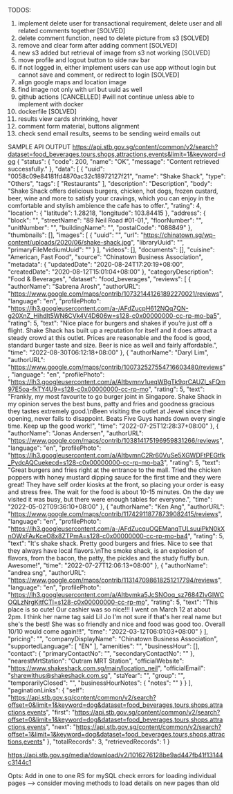 TODOS:
1) implement delete user for transactional requirement, delete user and all related comments together [SOLVED]
2) delete comment function, need to delete picture from s3 [SOLVED]
3) remove and clear form after adding comment [SOLVED]
4) new s3 added but retrieval of image from s3 not working [SOLVED]
5) move profile and logout button to side nav bar
6) if not logged in, either implement users can use app without login but cannot save and comment, or redirect to login [SOLVED]
7) align google maps and location image
8) find image not only with url but uuid as well
9) github actions [CANCELLED] #will not continue unless able to implement with docker
10) dockerfile [SOLVED]
11) results view cards shrinking, hover
12) comment form material, buttons alignment
13) check send email results, seems to be sending weird emails out



SAMPLE API OUTPUT
https://api.stb.gov.sg/content/common/v2/search?dataset=food_beverages,tours,shops,attractions,events&limit=1&keyword=dog
{
    "status": {
        "code": 200,
        "name": "OK",
        "message": "Content retrieved successfully."
    },
    "data": [
        {
            "uuid": "0058c09e84181fd4870ac32c18972127f21",
            "name": "Shake Shack",
            "type": "Others",
            "tags": [
                "Restaurants"
            ],
            "description": "Description",
            "body": "Shake Shack offers delicious burgers, chicken, hot dogs, frozen custard, beer, wine and more to satisfy your cravings, which you can enjoy in the comfortable and stylish ambience the cafe has to offer.",
            "rating": 4,
            "location": {
                "latitude": 1.28218,
                "longitude": 103.84415
            },
            "address": {
                "block": "",
                "streetName": "89 Neil Road #01-01,",
                "floorNumber": "",
                "unitNumber": "",
                "buildingName": "",
                "postalCode": "088849"
            },
            "thumbnails": [],
            "images": [
                {
                    "uuid": "",
                    "url": "https://chinatown.sg/wp-content/uploads/2020/06/shake-shack.jpg",
                    "libraryUuid": "",
                    "primaryFileMediumUuid": ""
                }
            ],
            "videos": [],
            "documents": [],
            "cuisine": "American, Fast Food",
            "source": "Chinatown Business Association",
            "metadata": {
                "updatedDate": "2020-08-24T17:20:19+08:00",
                "createdDate": "2020-08-12T15:01:04+08:00"
            },
            "categoryDescription": "Food & Beverages",
            "dataset": "food_beverages",
            "reviews": [
                {
                    "authorName": "Sabrena Arosh",
                    "authorURL": "https://www.google.com/maps/contrib/107321441261892270021/reviews",
                    "language": "en",
                    "profilePhoto": "https://lh3.googleusercontent.com/a-/AFdZucpH612NQq7QN-g20XnZ_Hihdlt5WN6CVk4V4D606w=s128-c0x00000000-cc-rp-mo-ba5",
                    "rating": 5,
                    "text": "Nice place for burgers and shakes if you’re just off a flight. Shake Shack has built up a reputation for itself and it does attract a steady crowd at this outlet. Prices are reasonable and the food is good, standard burger taste and size. Beer is nice as well and fairly affordable.",
                    "time": "2022-08-30T06:12:18+08:00"
                },
                {
                    "authorName": "Daryl Lim",
                    "authorURL": "https://www.google.com/maps/contrib/100732527554716603480/reviews",
                    "language": "en",
                    "profilePhoto": "https://lh3.googleusercontent.com/a/AItbvmnv1ueqWBgTk9qrCAUZl_sFQm97E5oa-fkTY4U9=s128-c0x00000000-cc-rp-mo",
                    "rating": 5,
                    "text": "Frankly, my most favourite to go burger joint in Singapore. Shake Shack in my opinion serves the best buns, patty and fries and goodness gracious they tastes extremely good.\nBeen visiting the outlet at Jewel since their opening, never fails to disappoint. Beats Five Guys hands down every single time. Keep up the good work!",
                    "time": "2022-07-25T12:28:37+08:00"
                },
                {
                    "authorName": "Jonas Andersen",
                    "authorURL": "https://www.google.com/maps/contrib/103814175196959831266/reviews",
                    "language": "en",
                    "profilePhoto": "https://lh3.googleusercontent.com/a/AItbvmnC2Rr60VuSe5XGWDFtPEGtfk_PydcAQCuekecd=s128-c0x00000000-cc-rp-mo-ba3",
                    "rating": 5,
                    "text": "Great burgers and fries right at the entrance to the mall. Tried the chicken poppers with honey mustard dipping sauce for the first time and they were great! They have self order kiosks at the front, so placing your order is easy and stress free. The wait for the food is about 10-15 minutes. On the day we visited it was busy, but there were enough tables for everyone.",
                    "time": "2022-05-02T09:36:10+08:00"
                },
                {
                    "authorName": "Ken Ang",
                    "authorURL": "https://www.google.com/maps/contrib/117429118778739082415/reviews",
                    "language": "en",
                    "profilePhoto": "https://lh3.googleusercontent.com/a-/AFdZucquOQEManqTULsuuiPkN0kXnOWxFAvKceO8x8ZTPmA=s128-c0x00000000-cc-rp-mo-ba4",
                    "rating": 5,
                    "text": "It's shake shack. Pretty good burgers and fries. Nice to see that they always have local flavors.\nThe smoke shack, is an explosion of flavors, from the bacon, the patty, the pickles and the study fluffy bun. Awesome!",
                    "time": "2022-07-27T12:06:13+08:00"
                },
                {
                    "authorName": "andrea sng",
                    "authorURL": "https://www.google.com/maps/contrib/113147098618251217794/reviews",
                    "language": "en",
                    "profilePhoto": "https://lh3.googleusercontent.com/a/AItbvmka5JcSNOoq_sz7684ZlvGlWCOQLzNrgKjtfCTl=s128-c0x00000000-cc-rp-mo",
                    "rating": 5,
                    "text": "This place is so cute! Our cashier was so nice!!! I went on March 12 at about 2pm. I think her name tag said Lil Jo I'm not sure if that's her real name but she's the best! She was so friendly and nice and food was good too. Overall 10/10 would come again!!!",
                    "time": "2022-03-12T06:01:03+08:00"
                }
            ],
            "pricing": "",
            "companyDisplayName": "Chinatown Business Association",
            "supportedLanguage": [
                "EN"
            ],
            "amenities": "",
            "businessHour": [],
            "contact": {
                "primaryContactNo": "",
                "secondaryContactNo": ""
            },
            "nearestMrtStation": "Outram MRT Station",
            "officialWebsite": "https://www.shakeshack.com.sg/main/location_neil",
            "officialEmail": "sharewithus@shakeshack.com.sg",
            "staYear": "",
            "group": "",
            "temporarilyClosed": "",
            "businessHourNotes": {
                "notes": ""
            }
        }
    ],
    "paginationLinks": {
        "self": "https://api.stb.gov.sg/content/common/v2/search?offset=0&limit=1&keyword=dog&dataset=food_beverages,tours,shops,attractions,events",
        "first": "https://api.stb.gov.sg/content/common/v2/search?offset=0&limit=1&keyword=dog&dataset=food_beverages,tours,shops,attractions,events",
        "next": "https://api.stb.gov.sg/content/common/v2/search?offset=1&limit=1&keyword=dog&dataset=food_beverages,tours,shops,attractions,events"
    },
    "totalRecords": 3,
    "retrievedRecords": 1
}

https://api.stb.gov.sg/media/download/v2/1016276128be9ad447fb41f13144c3144c1

Opts:
Add in one to one RS for mySQL
check errors for loading individual pages --> consider moving methods to load details on new pages than old